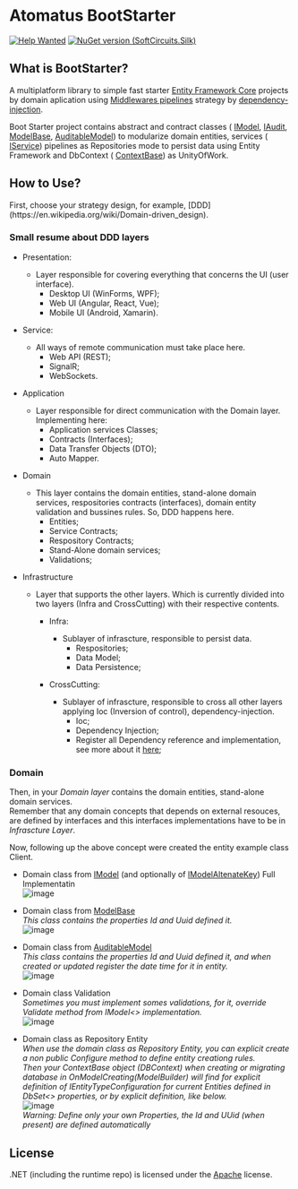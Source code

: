 # Atomatus BootStarter

[![Help Wanted](https://img.shields.io/github/issues/atomatus/runtime/dot-net-boot-starter?style=flat-square&color=%232EA043&label=help%20wanted)](https://github.com/atomatus/dot-net-boot-starter/issues?q=is%3Aissue+is%3Aopen+label%3A%22up-for-grabs%22)
[![NuGet version (SoftCircuits.Silk)](https://img.shields.io/nuget/v/Com.Atomatus.BootStarter.svg?style=flat-square)](https://www.nuget.org/packages/Com.Atomatus.BootStarter/)

## What is BootStarter?
<p>
  A multiplatform library to simple fast starter 
  <a href="https://docs.microsoft.com/pt-br/ef/core/get-started/overview/install" target="_blank">Entity Framework Core</a> projects by domain aplication 
  using <a href="https://docs.microsoft.com/pt-br/aspnet/core/fundamentals/middleware/?view=aspnetcore-5.0" target="_blank">Middlewares pipelines</a> strategy by 
  <a href="https://docs.microsoft.com/pt-br/aspnet/core/fundamentals/dependency-injection?view=aspnetcore-5.0" target="_blank">dependency-injection</a>.
</p>

<p>
  Boot Starter project contains abstract and contract classes (
  <a href="https://github.com/atomatus/dot-net-boot-starter/blob/main/Atomatus.Bootstarter/Com.Atomatus.Bootstarter/Model/IModel.cs">IModel</a>, 
  <a href="https://github.com/atomatus/dot-net-boot-starter/blob/main/Atomatus.Bootstarter/Com.Atomatus.Bootstarter/Model/Auditable/IAudit.cs">IAudit</a>, 
  <a href="https://github.com/atomatus/dot-net-boot-starter/blob/main/Atomatus.Bootstarter/Com.Atomatus.Bootstarter/Model/ModelBase.cs">ModelBase</a>, 
  <a href="https://github.com/atomatus/dot-net-boot-starter/blob/main/Atomatus.Bootstarter/Com.Atomatus.Bootstarter/Model/Auditable/AuditableModel.cs">AuditableModel</a>) 
  to modularize domain entities, services (
  <a href="https://github.com/atomatus/dot-net-boot-starter/blob/main/Atomatus.Bootstarter/Com.Atomatus.Bootstarter/Services/IService.cs">IService</a>) 
  pipelines as Repositories mode to persist data using 
  Entity Framework and DbContext (
  <a href="https://github.com/atomatus/dot-net-boot-starter/blob/main/Atomatus.Bootstarter/Com.Atomatus.Bootstarter/Context/ContextBase.cs">ContextBase</a>) as UnityOfWork.
</p>

## How to Use?
<p>
  First, choose your strategy design, for example, [DDD](https://en.wikipedia.org/wiki/Domain-driven_design).
</p>

### Small resume about DDD layers

- Presentation:
  - Layer responsible for covering everything that concerns the UI (user interface).
    - Desktop UI (WinForms, WPF);
    - Web UI (Angular, React, Vue);
    - Mobile UI (Android, Xamarin).

- Service:
  - All ways of remote communication must take place here.
    - Web API (REST);
    - SignalR;
    - WebSockets.
    
- Application
  - Layer responsible for direct communication with the Domain layer. Implementing here:
    - Application services Classes;
    - Contracts (Interfaces);
    - Data Transfer Objects (DTO);
    - Auto Mapper.
  
- Domain
  - This layer contains the domain entities, stand-alone domain services, respositories contracts (interfaces), domain entity validation and bussines rules. So, DDD happens here.
    - Entities;
    - Service Contracts;
    - Respository Contracts;
    - Stand-Alone domain services;
    - Validations;
  
- Infrastructure
  - Layer that supports the other layers. Which is currently divided into two layers (Infra and CrossCutting) with their respective contents.
    - Infra:    
      - Sublayer of infrascture, responsible to persist data.
          - Respositories;
          - Data Model;
          - Data Persistence;
          
    - CrossCutting:
      - Sublayer of infrascture, responsible to cross all other layers applying Ioc (Inversion of control), dependency-injection.
          - Ioc;
          - Dependency Injection;
          - Register all Dependency reference and implementation, see more about it [here](https://docs.microsoft.com/en-us/windows/communitytoolkit/mvvm/ioc);
  
### Domain
<p>
  Then, in your <i>Domain layer</i> contains the domain entities, stand-alone domain services.<br/>
  Remember that any domain concepts that depends on external resouces, are defined by interfaces
  and this interfaces implementations have to be in <i>Infrascture Layer</i>.  
</p>
<p>
  Now, following up the above concept were created the entity example class Client.  
</p>

- Domain class from <a href="https://github.com/atomatus/dot-net-boot-starter/blob/0487b192aa193c1d4f411396c4865520b5db250b/Atomatus.Bootstarter/Com.Atomatus.Bootstarter/Model/IModel.cs#L25">IModel<ID></a> (and optionally of <a href="https://github.com/atomatus/dot-net-boot-starter/blob/0487b192aa193c1d4f411396c4865520b5db250b/Atomatus.Bootstarter/Com.Atomatus.Bootstarter/Model/IModel.cs#L13">IModelAltenateKey</a>) Full Implementatin<br/>
![image](https://user-images.githubusercontent.com/10169901/116135710-ce8c9100-a6a7-11eb-8a33-db034bcff1b9.png)

- Domain class from <a href="https://github.com/atomatus/dot-net-boot-starter/blob/main/Atomatus.Bootstarter/Com.Atomatus.Bootstarter/Model/ModelBase.cs">ModelBase</a><br/>
*This class contains the properties Id and Uuid defined it.* <br/>
![image](https://user-images.githubusercontent.com/10169901/116171240-c6037d00-a6de-11eb-800b-75c3d5f84ece.png)

- Domain class from <a href="https://github.com/atomatus/dot-net-boot-starter/blob/main/Atomatus.Bootstarter/Com.Atomatus.Bootstarter/Model/Auditable/AuditableModel.cs">AuditableModel</a><br/>
*This class contains the properties Id and Uuid defined it, and when created or updated register the date time for it in entity.* <br/>
![image](https://user-images.githubusercontent.com/10169901/116171623-7ffae900-a6df-11eb-985d-a362112c5d30.png)

- Domain class Validation<br/>
*Sometimes you must implement somes validations, for it, override Validate method from IModel<> implementation.*<br/>
![image](https://user-images.githubusercontent.com/10169901/116171982-3959be80-a6e0-11eb-974d-bcdb3815ca7d.png)

- Domain class as Repository Entity<br/>
*When use the domain class as Repository Entity, you can explicit create a non public Configure method to define entity creationg rules.<br/> 
Then your ContextBase object (DBContext) when creating or migrating database in OnModelCreating(ModelBuilder) will find for explicit definition of IEntityTypeConfiguration
for current Entities defined in DbSet<> properties, or by explicit definition, like below.*<br/>
![image](https://user-images.githubusercontent.com/10169901/116172471-37dcc600-a6e1-11eb-9c78-294f54f2fa65.png)<br/>
*Warning: Define only your own Properties, the Id and UUid (when present) are defined automatically*

## License

.NET (including the runtime repo) is licensed under the [Apache](LICENSE) license.
